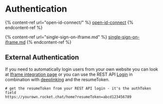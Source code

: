 # Authentication

{% content-ref url="open-id-connect/" %}
[open-id-connect](open-id-connect/)
{% endcontent-ref %}

{% content-ref url="single-sign-on-iframe.md" %}
[single-sign-on-iframe.md](single-sign-on-iframe.md)
{% endcontent-ref %}

## External Authentication

If you need to automatically login users from your own website you can look at [Iframe integration page](broken-reference) or you can use the REST API [Login](broken-reference) in combination with [deeplinking](broken-reference) and the resumeToken.

```
# get the resumeToken from your REST API login - it's the authToken field
https://yourown.rocket.chat/home?resumeToken=abcd123456789
```
